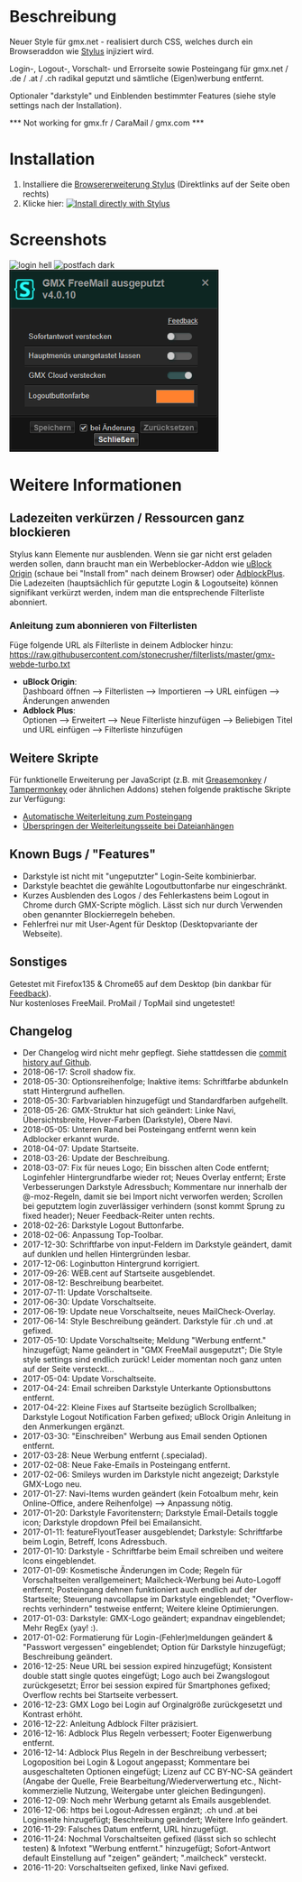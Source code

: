 # Beschreibung

Neuer Style für gmx.net - realisiert durch CSS, welches durch ein Browseraddon wie [Stylus](https://add0n.com/stylus.html) injiziert wird.

Login-, Logout-, Vorschalt- und Errorseite sowie Posteingang für gmx.net / .de / .at / .ch radikal geputzt und sämtliche (Eigen)werbung entfernt.

Optionaler "darkstyle" und Einblenden bestimmter Features (siehe style settings nach der Installation).

*** Not working for gmx.fr / CaraMail / gmx.com ***


# Installation

1. Installiere die [Browsererweiterung Stylus](https://add0n.com/stylus.html) (Direktlinks auf der Seite oben rechts)
2. Klicke hier: [![Install directly with Stylus](https://img.shields.io/badge/Install%20directly%20with-Stylus-238b8b.svg)](https://raw.githubusercontent.com/stonecrusher/stylus-UserCSS/master/gmx/gmx-geputzt.user.css)


# Screenshots

![login hell](./screenshots/2019-04-27%2021_19_37.png)
![postfach dark](./screenshots/2019-04-27%2021_20_46.png)
![style optionen](./screenshots/2025-02-22%2017_51_08.png)


# Weitere Informationen

## Ladezeiten verkürzen / Ressourcen ganz blockieren

Stylus kann Elemente nur ausblenden. Wenn sie gar nicht erst geladen werden sollen, dann braucht man ein Werbeblocker-Addon wie [uBlock Origin](https://github.com/gorhill/uBlock/wiki) (schaue bei "Install from" nach deinem Browser) oder [AdblockPlus](https://adblockplus.org/).  
Die Ladezeiten (hauptsächlich für geputzte Login & Logoutseite) können signifikant verkürzt werden, indem man die entsprechende Filterliste abonniert.

### Anleitung zum abonnieren von Filterlisten
Füge folgende URL als Filterliste in deinem Adblocker hinzu:  
https://raw.githubusercontent.com/stonecrusher/filterlists/master/gmx-webde-turbo.txt

- **uBlock Origin**:  
  Dashboard öffnen --> Filterlisten --> Importieren --> URL einfügen --> Änderungen anwenden
- **Adblock Plus**:  
  Optionen --> Erweitert --> Neue Filterliste hinzufügen --> Beliebigen Titel und URL einfügen --> Filterliste hinzufügen


## Weitere Skripte

Für funktionelle Erweiterung per JavaScript (z.B. mit [Greasemonkey](https://www.greasespot.net/) / [Tampermonkey](https://tampermonkey.net/) oder ähnlichen Addons) stehen folgende praktische Skripte zur Verfügung:

- [Automatische Weiterleitung zum Posteingang](https://greasyfork.org/de/scripts/32228)
- [Überspringen der Weiterleitungsseite bei Dateianhängen](https://greasyfork.org/de/scripts/37084)


## Known Bugs / "Features"

- Darkstyle ist nicht mit "ungeputzter" Login-Seite kombinierbar.
- Darkstyle beachtet die gewählte Logoutbuttonfarbe nur eingeschränkt.
- Kurzes Ausblenden des Logos / des Fehlerkastens beim Logout in Chrome durch GMX-Scripte möglich. Lässt sich nur durch Verwenden oben genannter Blockierregeln beheben.
- Fehlerfrei nur mit User-Agent für Desktop (Desktopvariante der Webseite).


## Sonstiges

Getestet mit Firefox135 & Chrome65 auf dem Desktop (bin dankbar für [Feedback](https://github.com/stonecrusher/stylus-UserCSS/issues)).  
Nur kostenloses FreeMail. ProMail / TopMail sind ungetestet!


## Changelog

- Der Changelog wird nicht mehr gepflegt. Siehe stattdessen die [commit history auf Github](https://github.com/stonecrusher/stylus-UserCSS/commits/master/gmx).
- 2018-06-17: Scroll shadow fix.
- 2018-05-30: Optionsreihenfolge; Inaktive items: Schriftfarbe abdunkeln statt Hintergrund aufhellen.
- 2018-05-30: Farbvariablen hinzugefügt und Standardfarben aufgehellt.
- 2018-05-26: GMX-Struktur hat sich geändert: Linke Navi, Übersichtsbreite, Hover-Farben (Darkstyle), Obere Navi.
- 2018-05-05: Unteren Rand bei Posteingang entfernt wenn kein Adblocker erkannt wurde.
- 2018-04-07: Update Startseite.
- 2018-03-26: Update der Beschreibung.
- 2018-03-07: Fix für neues Logo; Ein bisschen alten Code entfernt; Loginfehler Hintergrundfarbe wieder rot; Neues Overlay entfernt; Erste Verbesserungen Darkstyle Adressbuch; Kommentare nur innerhalb der @-moz-Regeln, damit sie bei Import nicht verworfen werden; Scrollen bei geputztem login zuverlässiger verhindern (sonst kommt Sprung zu fixed header); Neuer Feedback-Reiter unten rechts.
- 2018-02-26: Darkstyle Logout Buttonfarbe.
- 2018-02-06: Anpassung Top-Toolbar.
- 2017-12-30: Schriftfarbe von input-Feldern im Darkstyle geändert, damit auf dunklen und hellen Hintergründen lesbar.
- 2017-12-06: Loginbutton Hintergrund korrigiert.
- 2017-09-26: WEB.cent auf Startseite ausgeblendet.
- 2017-08-12: Beschreibung bearbeitet.
- 2017-07-11: Update Vorschaltseite.
- 2017-06-30: Update Vorschaltseite.
- 2017-06-19: Update neue Vorschaltseite, neues MailCheck-Overlay.
- 2017-06-14: Style Beschreibung geändert. Darkstyle für .ch und .at gefixed.
- 2017-05-10: Update Vorschaltseite; Meldung "Werbung entfernt." hinzugefügt; Name geändert in "GMX FreeMail ausgeputzt"; Die Style style settings sind endlich zurück! Leider momentan noch ganz unten auf der Seite versteckt...
- 2017-05-04: Update Vorschaltseite.
- 2017-04-24: Email schreiben Darkstyle Unterkante Optionsbuttons entfernt.
- 2017-04-22: Kleine Fixes auf Startseite bezüglich Scrollbalken; Darkstyle Logout Notification Farben gefixed; uBlock Origin Anleitung in den Anmerkungen ergänzt.
- 2017-03-30: "Einschreiben" Werbung aus Email senden Optionen entfernt.
- 2017-03-28: Neue Werbung entfernt (.specialad).
- 2017-02-08: Neue Fake-Emails in Posteingang entfernt.
- 2017-02-06: Smileys wurden im Darkstyle nicht angezeigt; Darkstyle GMX-Logo neu.
- 2017-01-27: Navi-Items wurden geändert (kein Fotoalbum mehr, kein Online-Office, andere Reihenfolge) --> Anpassung nötig.
- 2017-01-20: Darkstyle Favoritenstern; Darkstyle Email-Details toggle icon; Darkstyle dropdown Pfeil bei Emailansicht.
- 2017-01-11: featureFlyoutTeaser ausgeblendet; Darkstyle: Schriftfarbe beim Login, Betreff, Icons Adressbuch.
- 2017-01-10: Darkstyle - Schriftfarbe beim Email schreiben und weitere Icons eingeblendet.
- 2017-01-09: Kosmetische Änderungen im Code; Regeln für Vorschaltseiten verallgemeinert; Mailcheck-Werbung bei Auto-Logoff entfernt; Posteingang dehnen funktioniert auch endlich auf der Startseite; Steuerung navcollapse im Darkstyle eingeblendet; "Overflow-rechts verhindern" testweise entfernt; Weitere kleine Optimierungen.
- 2017-01-03: Darkstyle: GMX-Logo geändert; expandnav eingeblendet; Mehr RegEx (yay! :).
- 2017-01-02: Formatierung für Login-(Fehler)meldungen geändert & "Passwort vergessen" eingeblendet; Option für Darkstyle hinzugefügt; Beschreibung geändert.
- 2016-12-25: Neue URL bei session expired hinzugefügt; Konsistent double statt single quotes eingefügt; Logo auch bei Zwangslogout zurückgesetzt; Error bei session expired für Smartphones gefixed; Overflow rechts bei Startseite verbessert.
- 2016-12-23: GMX Logo bei Login auf Orginalgröße zurückgesetzt und Kontrast erhöht.
- 2016-12-22: Anleitung Adblock Filter präzisiert.
- 2016-12-16: Adblock Plus Regeln verbessert; Footer Eigenwerbung entfernt.
- 2016-12-14: Adblock Plus Regeln in der Beschreibung verbessert; Logoposition bei Login & Logout angepasst; Kommentare bei ausgeschalteten Optionen eingefügt; Lizenz auf CC BY-NC-SA geändert (Angabe der Quelle, Freie Bearbeitung/Wiederverwertung etc., Nicht-kommerzielle Nutzung, Weitergabe unter gleichen Bedingungen).
- 2016-12-09: Noch mehr Werbung getarnt als Emails ausgeblendet.
- 2016-12-06: https bei Logout-Adressen ergänzt; .ch und .at bei Loginseite hinzugefügt; Beschreibung geändert; Weitere Info geändert.
- 2016-11-29: Falsches Datum entfernt, URL hinzugefügt.
- 2016-11-24: Nochmal Vorschaltseiten gefixed (lässt sich so schlecht testen) & Infotext "Werbung entfernt." hinzugefügt; Sofort-Antwort default Einstellung auf "zeigen" geändert; ".mailcheck" versteckt.
- 2016-11-20: Vorschaltseiten gefixed, linke Navi gefixed.
